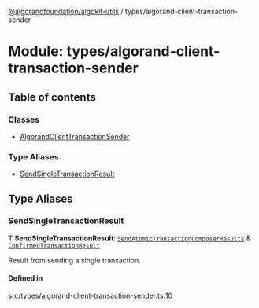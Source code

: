 [@algorandfoundation/algokit-utils](../README.md) / types/algorand-client-transaction-sender

# Module: types/algorand-client-transaction-sender

## Table of contents

### Classes

- [AlgorandClientTransactionSender](../classes/types_algorand_client_transaction_sender.AlgorandClientTransactionSender.md)

### Type Aliases

- [SendSingleTransactionResult](types_algorand_client_transaction_sender.md#sendsingletransactionresult)

## Type Aliases

### SendSingleTransactionResult

Ƭ **SendSingleTransactionResult**: [`SendAtomicTransactionComposerResults`](../interfaces/types_transaction.SendAtomicTransactionComposerResults.md) & [`ConfirmedTransactionResult`](../interfaces/types_transaction.ConfirmedTransactionResult.md)

Result from sending a single transaction.

#### Defined in

[src/types/algorand-client-transaction-sender.ts:10](https://github.com/algorandfoundation/algokit-utils-ts/blob/main/src/types/algorand-client-transaction-sender.ts#L10)
